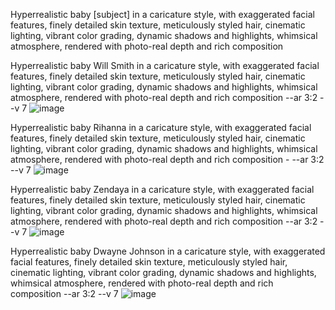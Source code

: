
Hyperrealistic baby [subject] in a caricature style, with exaggerated facial features, finely detailed skin texture, 
meticulously styled hair, cinematic lighting, vibrant color grading, dynamic shadows and highlights, whimsical atmosphere, rendered with photo-real depth and rich composition

Hyperrealistic baby Will Smith in a caricature style, with exaggerated facial features, finely detailed skin texture, meticulously styled hair, cinematic lighting, vibrant color grading, dynamic shadows and highlights, whimsical atmosphere, 
rendered with photo-real depth and rich composition --ar 3:2 --v 7
![image](https://github.com/user-attachments/assets/946958a9-2e7b-4948-94ce-53e6533da1db)

Hyperrealistic baby Rihanna in a caricature style, with exaggerated facial features, finely detailed skin texture, meticulously styled hair, cinematic lighting, vibrant color grading, dynamic shadows and highlights, 
whimsical atmosphere, rendered with photo-real depth and rich composition - --ar 3:2 --v 7
![image](https://github.com/user-attachments/assets/af1c27a7-357e-495f-b5d1-880acbb98de3)

Hyperrealistic baby Zendaya in a caricature style, with exaggerated facial features, finely detailed skin texture, meticulously styled hair, cinematic lighting, vibrant color grading, dynamic shadows and highlights, 
whimsical atmosphere, rendered with photo-real depth and rich composition --ar 3:2 --v 7
![image](https://github.com/user-attachments/assets/ab8a4fde-9d69-4b8c-a306-b3239a01aa92)

Hyperrealistic baby Dwayne Johnson in a caricature style, with exaggerated facial features, finely detailed skin texture, meticulously styled hair, cinematic lighting, vibrant color grading, dynamic shadows and highlights, 
whimsical atmosphere, rendered with photo-real depth and rich composition --ar 3:2 --v 7
![image](https://github.com/user-attachments/assets/48fa98d7-e029-4b68-8d56-084379b4c6ac)
